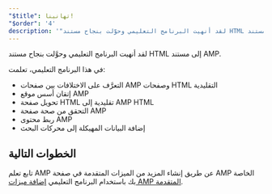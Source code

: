 ```yaml
---
"$title": تهانينا!
"$order": '4'
description: '"لقد أنهيت البرنامج التعليمي وحوَّلت بنجاح مستند HTML إلى مستند AMP. في هذا البرنامج التعليمي، تعلمت: - التعرف على الاختلافات بين AMP و ..."'
---
```


لقد أنهيت البرنامج التعليمي وحوَّلت بنجاح مستند HTML إلى مستند AMP.

في هذا البرنامج التعليمي، تعلمت:

- التعرَّف على الاختلافات بين صفحات AMP وصفحات HTML التقليدية
- إتقان أسس موقع AMP
- تحويل صفحة HTML تقليدية إلى AMP HTML
- التحقق من صحة صفحة AMP
- ربط محتوى AMP
- إضافة البيانات المهيكلة إلى محركات البحث

## الخطوات التالية

تابع تعلم AMP عن طريق إنشاء المزيد من الميزات المتقدمة في صفحة AMP الخاصة بك باستخدام البرنامج التعليمي [إضافة ميزات AMP المتقدمة](../../../../documentation/guides-and-tutorials/start/add_advanced/index.md).
